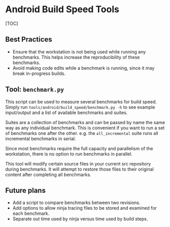 # Android Build Speed Tools

[TOC]

## Best Practices

* Ensure that the workstation is not being used while running any benchmarks.
  This helps increase the reproducibility of these benchmarks.
* Avoid making code edits while a benchmark is running, since it may break
  in-progress builds.

## Tool: `benchmark.py`

This script can be used to measure several benchmarks for build speed. Simply
run `tools/android/build_speed/benchmark.py -h` to see example input/output and
a list of available benchmarks and suites.

Suites are a collection of benchmarks and can be passed by name the same way as
any individual benchmark. This is convenient if you want to run a set of
benchmarks one after the other. e.g. the `all_incremental` suite runs all
incremental benchmarks in serial.

Since most benchmarks require the full capacity and parallelism of the
workstation, there is no option to run benchmarks in parallel.

This tool will modify certain source files in your current src repository during
benchmarks. It will attempt to restore those files to their original content
after completing all benchmarks.

## Future plans

* Add a script to compare benchmarks between two revisions.
* Add options to allow ninja tracing files to be stored and examined for each
  benchmark.
* Separate out time used by ninja versus time used by build steps.

